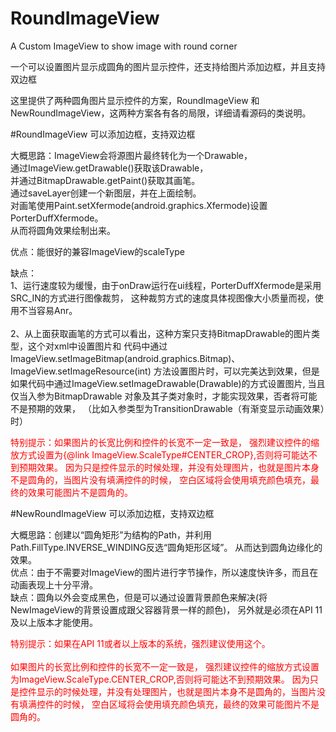 # RoundImageView
A Custom ImageView to show image with round corner

一个可以设置图片显示成圆角的图片显示控件，还支持给图片添加边框，并且支持双边框

这里提供了两种圆角图片显示控件的方案，RoundImageView 和 NewRoundImageView，这两种方案各有各的局限，详细请看源码的类说明。


#RoundImageView
可以添加边框，支持双边框<br>

<p>大概思路：ImageView会将源图片最终转化为一个Drawable，<br>
通过ImageView.getDrawable()获取该Drawable，<br>
并通过BitmapDrawable.getPaint()获取其画笔。<br>
通过saveLayer创建一个新图层，并在上面绘制。<br>
对画笔使用Paint.setXfermode(android.graphics.Xfermode)设置PorterDuffXfermode。<br>
从而将圆角效果绘制出来。<br>
<p>优点：能很好的兼容ImageView的scaleType<br>
<p>缺点：<br>
 1、运行速度较为缓慢，由于onDraw运行在ui线程，PorterDuffXfermode是采用SRC_IN的方式进行图像裁剪，
这种裁剪方式的速度具体视图像大小质量而视，使用不当容易Anr。<br><br>
2、从上面获取画笔的方式可以看出，这种方案只支持BitmapDrawable的图片类型，这个对xml中设置图片和
代码中通过ImageView.setImageBitmap(android.graphics.Bitmap)、ImageView.setImageResource(int)
方法设置图片时，可以完美达到效果，但是如果代码中通过ImageView.setImageDrawable(Drawable)的方式设置图片,
当且仅当入参为BitmapDrawable 对象及其子类对象时，才能实现效果，否者将可能不是预期的效果，
（比如入参类型为TransitionDrawable（有渐变显示动画效果）时）

<p><font color="#FF0000">
特别提示：如果图片的长宽比例和控件的长宽不一定一致是，
强烈建议控件的缩放方式设置为{@link ImageView.ScaleType#CENTER_CROP},否则将可能达不到预期效果。
因为只是控件显示的时候处理，并没有处理图片，也就是图片本身不是圆角的，当图片没有填满控件的时候，
空白区域将会使用填充颜色填充，最终的效果可能图片不是圆角的。

</font>

#NewRoundImageView
可以添加边框，支持双边框<br>

<p>大概思路：创建以“圆角矩形”为结构的Path，并利用Path.FillType.INVERSE_WINDING反选“圆角矩形区域”。
从而达到圆角边缘化的效果。<br>
优点：由于不需要对ImageView的图片进行字节操作，所以速度快许多，而且在动画表现上十分平滑。<br>
缺点：圆角以外会变成黑色，但是可以通过设置背景颜色来解决(将NewImageView的背景设置成跟父容器背景一样的颜色)，
另外就是必须在API 11及以上版本才能使用。<br>

<p><font color="#FF0000">
特别提示：如果在API 11或者以上版本的系统，强烈建议使用这个。<br><br>
如果图片的长宽比例和控件的长宽不一定一致是，
强烈建议控件的缩放方式设置为ImageView.ScaleType.CENTER_CROP,否则将可能达不到预期效果。
因为只是控件显示的时候处理，并没有处理图片，也就是图片本身不是圆角的，当图片没有填满控件的时候，
空白区域将会使用填充颜色填充，最终的效果可能图片不是圆角的。
</font>